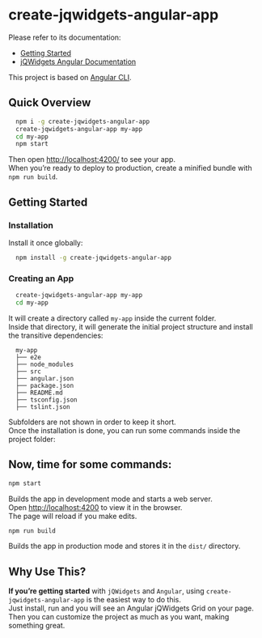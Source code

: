 ﻿# create-jqwidgets-angular-app
Please refer to its documentation:
  - [Getting Started](https://github.com/jqwidgets/create-jqwidgets-angular-app/blob/master/README.md#getting-started) 
  - [jQWidgets Angular Documentation](http://www.jqwidgets.com/angular-components-documentation/)

This project is based on [Angular CLI](https://cli.angular.io/).

## Quick Overview
```sh
  npm i -g create-jqwidgets-angular-app 
  create-jqwidgets-angular-app my-app
  cd my-app
  npm start
```

Then open [http://localhost:4200/](http://localhost:4200/) to see your app.<br>
When you’re ready to deploy to production, create a minified bundle with `npm run build`.

## Getting Started

### Installation

Install it once globally:

```sh
  npm install -g create-jqwidgets-angular-app
```

### Creating an App

```sh
  create-jqwidgets-angular-app my-app
  cd my-app
```

It will create a directory called `my-app` inside the current folder.<br>
Inside that directory, it will generate the initial project structure and install the transitive dependencies:

```
  my-app
  ├── e2e
  ├── node_modules
  ├── src
  ├── angular.json
  ├── package.json
  ├── README.md
  ├── tsconfig.json
  ├── tslint.json
```

Subfolders are not shown in order to keep it short.<br>
Once the installation is done, you can run some commands inside the project folder:

## Now, time for some commands:

```sh
npm start
```

Builds the app in development mode and starts a web server. <br />
Open [http://localhost:4200](http://localhost:4200) to view it in the browser. <br />
The page will reload if you make edits.

```sh
npm run build
```

Builds the app in production mode and stores it in the `dist/` directory.


## Why Use This?

**If you’re getting started** with `jQWidgets` and `Angular`, using `create-jqwidgets-angular-app` is the easiest way to do this.  <br />
Just install, run and you will see an Angular jQWidgets Grid on your page. <br />
Then you can customize the project as much as you want, making something great.
